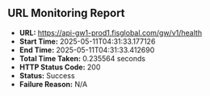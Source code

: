 ## URL Monitoring Report

- **URL:** https://api-gw1-prod1.fisglobal.com/gw/v1/health
- **Start Time:** 2025-05-11T04:31:33.177126
- **End Time:** 2025-05-11T04:31:33.412690
- **Total Time Taken:** 0.235564 seconds
- **HTTP Status Code:** 200
- **Status:** Success
- **Failure Reason:** N/A
